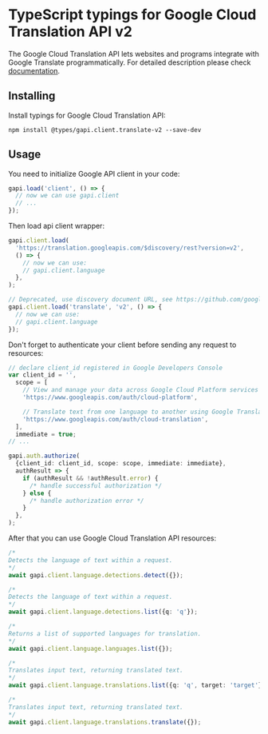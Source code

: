 # TypeScript typings for Google Cloud Translation API v2

The Google Cloud Translation API lets websites and programs integrate with
Google Translate programmatically.
For detailed description please check [documentation](https://code.google.com/apis/language/translate/v2/getting_started.html).

## Installing

Install typings for Google Cloud Translation API:

```
npm install @types/gapi.client.translate-v2 --save-dev
```

## Usage

You need to initialize Google API client in your code:

```typescript
gapi.load('client', () => {
  // now we can use gapi.client
  // ...
});
```

Then load api client wrapper:

```typescript
gapi.client.load(
  'https://translation.googleapis.com/$discovery/rest?version=v2',
  () => {
    // now we can use:
    // gapi.client.language
  },
);
```

```typescript
// Deprecated, use discovery document URL, see https://github.com/google/google-api-javascript-client/blob/master/docs/reference.md#----gapiclientloadname----version----callback--
gapi.client.load('translate', 'v2', () => {
  // now we can use:
  // gapi.client.language
});
```

Don't forget to authenticate your client before sending any request to resources:

```typescript
// declare client_id registered in Google Developers Console
var client_id = '',
  scope = [
    // View and manage your data across Google Cloud Platform services
    'https://www.googleapis.com/auth/cloud-platform',

    // Translate text from one language to another using Google Translate
    'https://www.googleapis.com/auth/cloud-translation',
  ],
  immediate = true;
// ...

gapi.auth.authorize(
  {client_id: client_id, scope: scope, immediate: immediate},
  authResult => {
    if (authResult && !authResult.error) {
      /* handle successful authorization */
    } else {
      /* handle authorization error */
    }
  },
);
```

After that you can use Google Cloud Translation API resources: <!-- TODO: make this work for multiple namespaces -->

```typescript
/*
Detects the language of text within a request.
*/
await gapi.client.language.detections.detect({});

/*
Detects the language of text within a request.
*/
await gapi.client.language.detections.list({q: 'q'});

/*
Returns a list of supported languages for translation.
*/
await gapi.client.language.languages.list({});

/*
Translates input text, returning translated text.
*/
await gapi.client.language.translations.list({q: 'q', target: 'target'});

/*
Translates input text, returning translated text.
*/
await gapi.client.language.translations.translate({});
```
